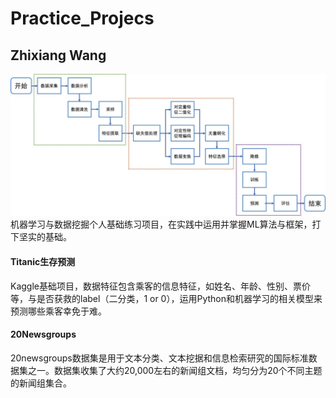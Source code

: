 # Practice_Projecs
## Zhixiang Wang

![](./pic/process.jpg)
机器学习与数据挖掘个人基础练习项目，在实践中运用并掌握ML算法与框架，打下坚实的基础。

#### Titanic生存预测
Kaggle基础项目，数据特征包含乘客的信息特征，如姓名、年龄、性别、票价等，与是否获救的label（二分类，1 or 0），运用Python和机器学习的相关模型来预测哪些乘客幸免于难。

#### 20Newsgroups
20newsgroups数据集是用于文本分类、文本挖据和信息检索研究的国际标准数据集之一。数据集收集了大约20,000左右的新闻组文档，均匀分为20个不同主题的新闻组集合。
